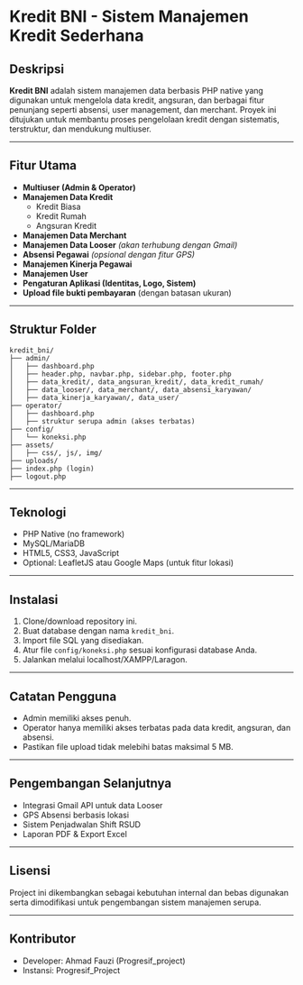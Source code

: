 # Kredit BNI - Sistem Manajemen Kredit Sederhana

## Deskripsi
**Kredit BNI** adalah sistem manajemen data berbasis PHP native yang digunakan untuk mengelola data kredit, angsuran, dan berbagai fitur penunjang seperti absensi, user management, dan merchant. Proyek ini ditujukan untuk membantu proses pengelolaan kredit dengan sistematis, terstruktur, dan mendukung multiuser.

---

## Fitur Utama
- **Multiuser (Admin & Operator)**
- **Manajemen Data Kredit**
  - Kredit Biasa
  - Kredit Rumah
  - Angsuran Kredit
- **Manajemen Data Merchant**
- **Manajemen Data Looser** *(akan terhubung dengan Gmail)*
- **Absensi Pegawai** *(opsional dengan fitur GPS)*
- **Manajemen Kinerja Pegawai**
- **Manajemen User**
- **Pengaturan Aplikasi (Identitas, Logo, Sistem)**
- **Upload file bukti pembayaran** (dengan batasan ukuran)

---

## Struktur Folder
```
kredit_bni/
├── admin/
│   ├── dashboard.php
│   ├── header.php, navbar.php, sidebar.php, footer.php
│   ├── data_kredit/, data_angsuran_kredit/, data_kredit_rumah/
│   ├── data_looser/, data_merchant/, data_absensi_karyawan/
│   ├── data_kinerja_karyawan/, data_user/
├── operator/
│   ├── dashboard.php
│   ├── struktur serupa admin (akses terbatas)
├── config/
│   └── koneksi.php
├── assets/
│   ├── css/, js/, img/
├── uploads/
├── index.php (login)
├── logout.php
```

---

## Teknologi
- PHP Native (no framework)
- MySQL/MariaDB
- HTML5, CSS3, JavaScript
- Optional: LeafletJS atau Google Maps (untuk fitur lokasi)

---

## Instalasi
1. Clone/download repository ini.
2. Buat database dengan nama `kredit_bni`.
3. Import file SQL yang disediakan.
4. Atur file `config/koneksi.php` sesuai konfigurasi database Anda.
5. Jalankan melalui localhost/XAMPP/Laragon.

---

## Catatan Pengguna
- Admin memiliki akses penuh.
- Operator hanya memiliki akses terbatas pada data kredit, angsuran, dan absensi.
- Pastikan file upload tidak melebihi batas maksimal 5 MB.

---

## Pengembangan Selanjutnya
- Integrasi Gmail API untuk data Looser
- GPS Absensi berbasis lokasi
- Sistem Penjadwalan Shift RSUD
- Laporan PDF & Export Excel

---

## Lisensi
Project ini dikembangkan sebagai kebutuhan internal dan bebas digunakan serta dimodifikasi untuk pengembangan sistem manajemen serupa.

---

## Kontributor
- Developer: Ahmad Fauzi (Progresif_project)
- Instansi: Progresif_Project

